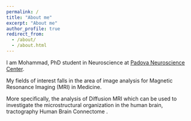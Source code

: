 ```yaml
---
permalink: /
title: "About me"
excerpt: "About me"
author_profile: true
redirect_from: 
  - /about/
  - /about.html
---
```


I am Mohammad, PhD student in Neuroscience at
[Padova Neuroscience Center](https://pnc.unipd.it).

My fields of interest falls in the area of image analysis for Magnetic Resonance Imaging (MRI) in Medicine.

More specifically, the analysis of Diffusion MRI which can be used to investigate the microstructural organization in the human brain, tractography Human Brain Connectome .
